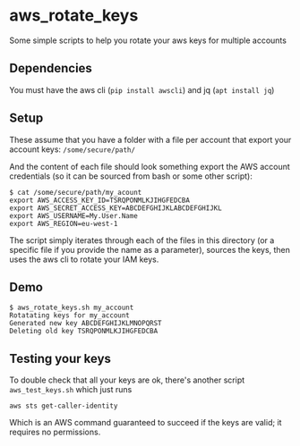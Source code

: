 # aws_rotate_keys
Some simple scripts to help you rotate your aws keys for multiple accounts

## Dependencies

You must have the aws cli (`pip install awscli`) and jq (`apt install jq`)

## Setup

These assume that you have a folder with a file per account that export your account keys:
`/some/secure/path/`

And the content of each file should look something export the AWS account credentials (so it can be sourced from bash or some other script):

    $ cat /some/secure/path/my_acount
    export AWS_ACCESS_KEY_ID=TSRQPONMLKJIHGFEDCBA
    export AWS_SECRET_ACCESS_KEY=ABCDEFGHIJKLABCDEFGHIJKL
    export AWS_USERNAME=My.User.Name
    export AWS_REGION=eu-west-1
    
The script simply iterates through each of the files in this directory (or a specific file if you provide the name as a parameter), sources the keys, then uses the aws cli to rotate your IAM keys.

## Demo

    $ aws_rotate_keys.sh my_account
    Rotatating keys for my_account
    Generated new key ABCDEFGHIJKLMNOPQRST
    Deleting old key TSRQPONMLKJIHGFEDCBA

## Testing your keys

To double check that all your keys are ok, there's another script `aws_test_keys.sh` which just runs

    aws sts get-caller-identity
    
Which is an AWS command guaranteed to succeed if the keys are valid; it requires no permissions.
